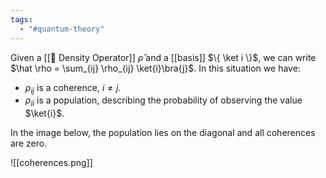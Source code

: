 ```yaml
---
tags:
  - "#quantum-theory"
---
```

Given a [[📘 Density Operator]] $\hat \rho$ and a [[basis]] $\{ \ket i \}$, we can write $\hat \rho = \sum_{ij} \rho_{ij} \ket{i}\bra{j}$. In this situation we have:
- $\rho_{ij}$ is a coherence, $i \neq j$.
- $\rho_{ii}$ is a population, describing the probability of observing the value $\ket{i}$.

In the image below, the population lies on the diagonal and all coherences are zero.

![[coherences.png]]